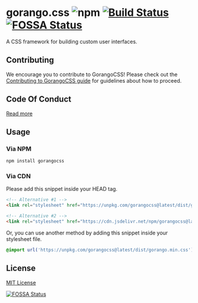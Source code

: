 # gorango.css ![npm](https://img.shields.io/npm/v/gorangocss) [![Build Status](https://travis-ci.com/KawanuaDev/gorangocss.svg?branch=master)](https://travis-ci.com/KawanuaDev/gorangocss) [![FOSSA Status](https://app.fossa.com/api/projects/git%2Bgithub.com%2FKawanuaDev%2Fgorangocss.svg?type=shield)](https://app.fossa.com/projects/git%2Bgithub.com%2FKawanuaDev%2Fgorangocss?ref=badge_shield)

A CSS framework for building custom user interfaces.

## Contributing

We encourage you to contribute to GorangoCSS! Please check out the [Contributing to GorangoCSS guide](https://docs.gorangocss.kawanua.id/contributing/gorangocss) for guidelines about how to proceed.

## Code Of Conduct

[Read more](https://github.com/KawanuaDev/gorangocss/blob/master/CODE_OF_CONDUCT.md)

## Usage

### Via NPM

```bash
npm install gorangocss
```

### Via CDN

Please add this snippet inside your HEAD tag.

```html
<!-- Alternative #1 -->
<link rel="stylesheet" href="https://unpkg.com/gorangocss@latest/dist/gorango.min.css" crossorigin="anonymous">

<!-- Alternative #2 -->
<link rel="stylesheet" href="https://cdn.jsdelivr.net/npm/gorangocss@latest/dist/gorango.min.css" crossorigin="anonymous">
```

Or, you can use another method by adding this snippet inside your stylesheet file.

```css
@import url('https://unpkg.com/gorangocss@latest/dist/gorango.min.css');
```

## License

[MIT License](https://github.com/KawanuaDev/gorangocss/blob/master/LICENSE)

[![FOSSA Status](https://app.fossa.com/api/projects/git%2Bgithub.com%2FKawanuaDev%2Fgorangocss.svg?type=large)](https://app.fossa.com/projects/git%2Bgithub.com%2FKawanuaDev%2Fgorangocss?ref=badge_large)
